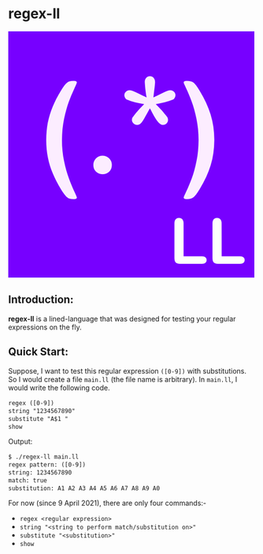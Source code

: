 # regex-ll

![regex-ll](https://raw.githubusercontent.com/vs-123/regex-ll/main/icon.png?token=AES3AMUGTHELZO6JW4YE5CDAOACOG)

## Introduction:
**regex-ll** is a lined-language that was designed for testing your regular expressions on the fly.

## Quick Start:
Suppose, I want to test this regular expression `([0-9])` with substitutions.
So I would create a file `main.ll` (the file name is arbitrary).
In `main.ll`, I would write the following code.
```
regex ([0-9])
string "1234567890"
substitute "A$1 "
show
```
Output:
```
$ ./regex-ll main.ll
regex pattern: ([0-9])
string: 1234567890
match: true
substitution: A1 A2 A3 A4 A5 A6 A7 A8 A9 A0
```
For now (since 9 April 2021), there are only four commands:-

 - `regex <regular expression>`
 - `string "<string to perform match/substitution on>"`
 - `substitute "<substitution>"`
 - `show`


